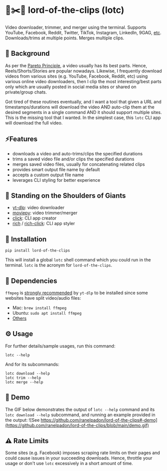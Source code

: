 # 🎥✂️🔗 lord-of-the-clips (lotc)
Video downloader, trimmer, and merger using the terminal. Supports YouTube, Facebook, Reddit, Twitter, TikTok, Instagram, LinkedIn, 9GAG, [etc](https://github.com/yt-dlp/yt-dlp/blob/master/supportedsites.md). Downloads/trims at multiple points. Merges multiple clips.

## 💫 Background
As per the [Pareto Principle](https://en.wikipedia.org/wiki/Pareto_principle), a video usually has its best parts. Hence, Reels/Shorts/Stories are popular nowadays. Likewise, I frequently download videos from various sites (e.g. YouTube, Facebook, Reddit, etc) using various online video downloaders, then I clip the most interesting/best parts only which are usually posted in social media sites or shared on private/group chats.

Got tired of these routines eventually, and I want a tool that given a URL and timestamps/durations will download the video AND auto-clip them at the desired segments in a single command AND it should support multiple sites. This is the missing tool that I wanted. In the simplest case, this `lotc` CLI app will download the full video.

## ⚡Features
- downloads a video and auto-trims/clips the specified durations
- trims a saved video file and/or clips the specified durations
- merges saved video files, usually for concatenating related clips
- provides smart output file name by default
- accepts a custom output file name
- leverages CLI styling for better experience

## 🦾 Standing on the Shoulders of Giants
- [yt-dlp](https://github.com/yt-dlp/yt-dlp): video downloader
- [moviepy](https://github.com/Zulko/moviepy): video trimmer/merger
- [click](https://github.com/pallets/click/): CLI app creator
- [rich](https://github.com/Textualize/rich) / [rich-click](https://github.com/ewels/rich-click/): CLI app styler

## 🔨 Installation

```shell
pip install lord-of-the-clips
```

This will install a global `lotc` shell command which you could run in the terminal.
`lotc` is the acronym for `lord-of-the-clips`.

## 🔧 Dependencies

`ffmpeg` is [strongly recommended](https://github.com/yt-dlp/yt-dlp#strongly-recommended) by `yt-dlp` to be installed since some websites have split video/audio files:
- Mac: `brew install ffmpeg`
- Ubuntu: `sudo apt install ffmpeg`
- [Others](https://ffmpeg.org/download.html)


## ⚙️ Usage

For further details/sample usages, run this command:

```shell
lotc --help
```

And for its subcommands:

```shell
lotc download --help
lotc trim --help
lotc merge --help
```

## 🚀 Demo
The GIF below demonstrates the output of `lotc --help` command and its `lotc download --help` subcommand, and running an example provided in the output:
![See https://github.com/ranelpadon/lord-of-the-clips#-demo](https://github.com/ranelpadon/lord-of-the-clips/blob/main/demo.gif)

## ⚠️ Rate Limits
Some sites (e.g. Facebook) imposes scraping rate limits on their pages and could cause issues in your succeeding downloads.
Hence, throttle your usage or don't use `lotc` excessively in a short amount of time.
